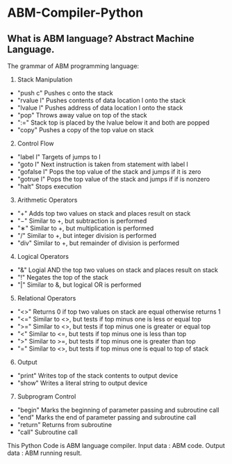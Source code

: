 # ABM-Compiler-Python

## What is ABM language? Abstract Machine Language.

The grammar of ABM programming language:
 
1. Stack Manipulation
- "push c"      Pushes c onto the stack
- "rvalue l"    Pushes contents of data location l onto the stack
- "lvalue l"    Pushes address of data location l onto the stack
- "pop"         Throws away value on top of the stack
- ":="          Stack top is placed by the lvalue below it and both are popped 
- "copy"        Pushes a copy of the top value on stack

2. Control Flow
- "label l"     Targets of jumps to l
- "goto l"      Next instruction is taken from statement with label l
- "gofalse l"   Pops the top value of the stack and jumps if it is zero
- "gotrue l"    Pops the top value of the stack and jumps if if is nonzero
- "halt"        Stops execution

3. Arithmetic Operators
- "+"           Adds top two values on stack and places result on stack
- "−"           Similar to +, but subtraction is performed
- "∗"           Similar to +, but multiplication is performed
- "/"           Similar to +, but integer division is performed
- "div"         Similar to +, but remainder of division is performed

4. Logical Operators
- "&"           Logial AND the top two values on stack and places result on stack
- "!"           Negates the top of the stack
- "|"           Similar to &, but logical OR is performed

5. Relational Operators
- "<>"          Returns 0 if top two values on stack are equal otherwise returns 1
- "<="          Similar to <>, but tests if top minus one is less or equal top
- ">="          Similar to <>, but tests if top minus one is greater or equal top
- "<"           Similar to <=, but tests if top minus one is less than top
- ">"           Similar to >=, but tests if top minus one is greater than top
- "="           Similar to <>, but tests if top minus one is equal to top of stack

6. Output
- "print"       Writes top of the stack contents to output device
- "show"        Writes a literal string to output device

7. Subprogram Control
- "begin"       Marks the beginning of parameter passing and subroutine call
- "end"         Marks the end of parameter passing and subroutine call
- "return"      Returns from subroutine
- "call"        Subroutine call

This Python Code is ABM language compiler.
Input data : ABM code.
Output data : ABM running result.
